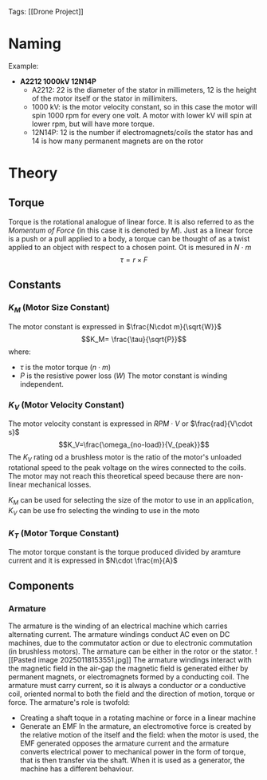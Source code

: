Tags: [[Drone Project]]
# Naming
Example:
- **A2212 1000kV 12N14P**
	- A2212: 22 is the diameter of the stator in millimeters, 12 is the height of the motor itself or the stator in millimiters.
	- 1000 kV: is the motor velocity constant, so in this case the motor will spin 1000 rpm for every one volt. A motor with lower kV will spin at lower rpm, but will have more torque.
	- 12N14P: 12 is the number if electromagnets/coils the stator has and 14 is how many permanent magnets are on the rotor
# Theory
## Torque
Torque is the rotational analogue of linear force. It is also referred to as the *Momentum of Force* (in this case it is denoted by $M$).
Just as a linear force is a push or a pull applied to a body, a torque can be thought of as a twist applied to an object with respect to a chosen point. Ot is mesured in $N\cdot m$ $$\tau= r\times F$$
## Constants
### $K_M$ (Motor Size Constant)
The motor constant is expressed in $\frac{N\cdot m}{\sqrt{W}}$ $$K_M= \frac{\tau}{\sqrt{P}}$$where:
- $\tau$ is the motor torque ($n\cdot m$)
- $P$ is the resistive power loss ($W$)
The motor constant is winding independent.
### $K_V$ (Motor Velocity Constant)
The motor velocity constant  is expressed in $RPM\cdot V$ or $\frac{rad}{V\cdot s}$ $$K_V=\frac{\omega_{no-load}}{V_{peak}}$$The $K_V$ rating od a brushless motor is the ratio of the motor's unloaded rotational speed to the peak voltage on the wires connected to the coils.
The motor may not reach this theoretical speed because there are non-linear mechanical losses.

$K_M$ can be used for selecting the size of the motor to use in an application, $K_V$ can be use fro selecting the winding to use in the moto
### $K_T$ (Motor Torque Constant)
The motor torque constant is the torque produced divided by aramture current and it is expressed in $N\cdot \frac{m}{A}$
## Components
### Armature 
The armature is the winding of an electrical machine which carries alternating current. The armature windings conduct AC even on DC machines, due to the commutator action or due to electronic commutation (in brushless motors). 
The armature can be either in the rotor or the stator.
![[Pasted image 20250118153551.jpg]]
The armature windings interact with the magnetic field in the air-gap the magnetic field is generated either by permanent magnets, or electromagnets formed by a conducting coil. 
The armature must carry current, so it is always a conductor or a conductive coil, oriented normal to both the field and the direction of motion, torque or force.
The armature's role is twofold:
- Creating a shaft toque in a rotating machine or force in a linear machine
- Generate an EMF
In the armature, an electromotive force is created by the relative motion of the itself and the field: when the motor is used, the EMF generated opposes the armature current and the armature converts electrical power to mechanical power in the form of torque, that is then transfer via the shaft. 
When it is used as a generator, the machine has a different behaviour.